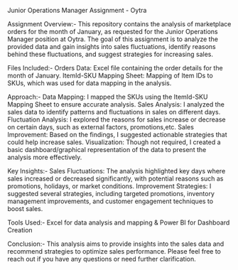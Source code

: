 Junior Operations Manager Assignment - Oytra

Assignment Overview:-
This repository contains the analysis of marketplace orders for the month of January, as requested for the Junior Operations Manager position at Oytra.
The goal of this assignment is to analyze the provided data and gain insights into sales fluctuations, identify reasons behind these fluctuations, and suggest strategies for increasing sales.

Files Included:-
Orders Data: Excel file containing the order details for the month of January.
ItemId-SKU Mapping Sheet: Mapping of Item IDs to SKUs, which was used for data mapping in the analysis.

Approach:-
Data Mapping: I mapped the SKUs using the ItemId-SKU Mapping Sheet to ensure accurate analysis.
Sales Analysis: I analyzed the sales data to identify patterns and fluctuations in sales on different days.
Fluctuation Analysis: I explored the reasons for sales increase or decrease on certain days, such as external factors, promotions,etc.
Sales Improvement: Based on the findings, I suggested actionable strategies that could help increase sales.
Visualization: Though not required, I created a basic dashboard/graphical representation of the data to present the analysis more effectively.

Key Insights:-
Sales Fluctuations: The analysis highlighted key days where sales increased or decreased significantly, with potential reasons such as promotions, holidays, or market conditions.
Improvement Strategies: I suggested several strategies, including targeted promotions, inventory management improvements, and customer engagement techniques to boost sales.

Tools Used:-
Excel for data analysis and mapping &
Power BI for Dashboard Creation

Conclusion:-
This analysis aims to provide insights into the sales data and recommend strategies to optimize sales performance. Please feel free to reach out if you have any questions or need further clarification.
